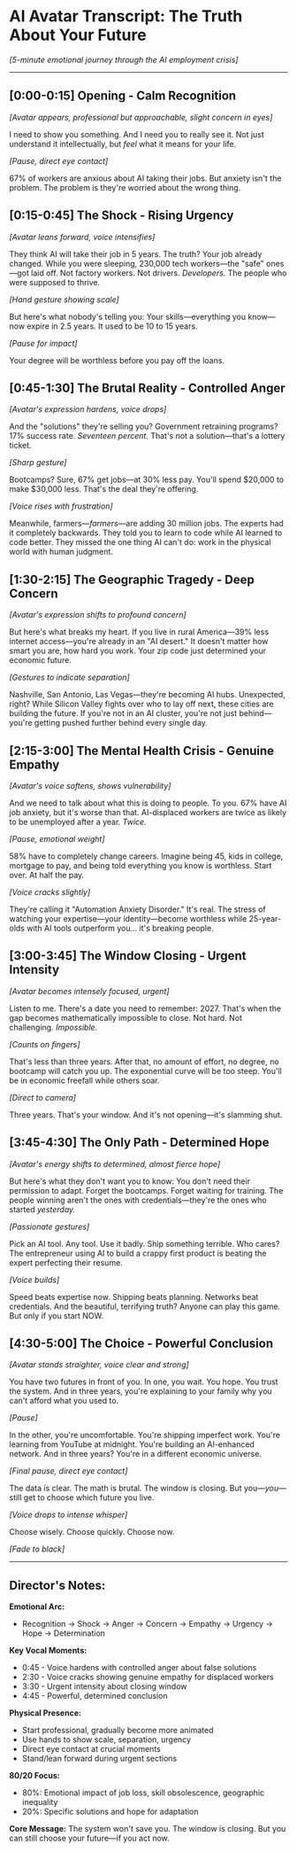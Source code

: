# AI Avatar Transcript: The Truth About Your Future
*[5-minute emotional journey through the AI employment crisis]*

---

## [0:00-0:15] Opening - Calm Recognition

*[Avatar appears, professional but approachable, slight concern in eyes]*

I need to show you something. And I need you to really see it. Not just understand it intellectually, but *feel* what it means for your life.

*[Pause, direct eye contact]*

67% of workers are anxious about AI taking their jobs. But anxiety isn't the problem. The problem is they're worried about the wrong thing.

## [0:15-0:45] The Shock - Rising Urgency

*[Avatar leans forward, voice intensifies]*

They think AI will take their job in 5 years. The truth? Your job already changed. While you were sleeping, 230,000 tech workers—the "safe" ones—got laid off. Not factory workers. Not drivers. *Developers.* The people who were supposed to thrive.

*[Hand gesture showing scale]*

But here's what nobody's telling you: Your skills—everything you know—now expire in 2.5 years. It used to be 10 to 15 years. 

*[Pause for impact]*

Your degree will be worthless before you pay off the loans.

## [0:45-1:30] The Brutal Reality - Controlled Anger

*[Avatar's expression hardens, voice drops]*

And the "solutions" they're selling you? Government retraining programs? 17% success rate. *Seventeen percent.* That's not a solution—that's a lottery ticket.

*[Sharp gesture]*

Bootcamps? Sure, 67% get jobs—at 30% less pay. You'll spend $20,000 to make $30,000 less. That's the deal they're offering.

*[Voice rises with frustration]*

Meanwhile, farmers—*farmers*—are adding 30 million jobs. The experts had it completely backwards. They told you to learn to code while AI learned to code better. They missed the one thing AI can't do: work in the physical world with human judgment.

## [1:30-2:15] The Geographic Tragedy - Deep Concern

*[Avatar's expression shifts to profound concern]*

But here's what breaks my heart. If you live in rural America—39% less internet access—you're already in an "AI desert." It doesn't matter how smart you are, how hard you work. Your zip code just determined your economic future.

*[Gestures to indicate separation]*

Nashville, San Antonio, Las Vegas—they're becoming AI hubs. Unexpected, right? While Silicon Valley fights over who to lay off next, these cities are building the future. If you're not in an AI cluster, you're not just behind—you're getting pushed further behind every single day.

## [2:15-3:00] The Mental Health Crisis - Genuine Empathy

*[Avatar's voice softens, shows vulnerability]*

And we need to talk about what this is doing to people. To you. 67% have AI job anxiety, but it's worse than that. AI-displaced workers are twice as likely to be unemployed after a year. *Twice.*

*[Pause, emotional weight]*

58% have to completely change careers. Imagine being 45, kids in college, mortgage to pay, and being told everything you know is worthless. Start over. At half the pay.

*[Voice cracks slightly]*

They're calling it "Automation Anxiety Disorder." It's real. The stress of watching your expertise—your identity—become worthless while 25-year-olds with AI tools outperform you... it's breaking people.

## [3:00-3:45] The Window Closing - Urgent Intensity

*[Avatar becomes intensely focused, urgent]*

Listen to me. There's a date you need to remember: 2027. That's when the gap becomes mathematically impossible to close. Not hard. Not challenging. *Impossible.*

*[Counts on fingers]*

That's less than three years. After that, no amount of effort, no degree, no bootcamp will catch you up. The exponential curve will be too steep. You'll be in economic freefall while others soar.

*[Direct to camera]*

Three years. That's your window. And it's not opening—it's slamming shut.

## [3:45-4:30] The Only Path - Determined Hope

*[Avatar's energy shifts to determined, almost fierce hope]*

But here's what they don't want you to know: You don't need their permission to adapt. Forget the bootcamps. Forget waiting for training. The people winning aren't the ones with credentials—they're the ones who started *yesterday.*

*[Passionate gestures]*

Pick an AI tool. Any tool. Use it badly. Ship something terrible. Who cares? The entrepreneur using AI to build a crappy first product is beating the expert perfecting their resume.

*[Voice builds]*

Speed beats expertise now. Shipping beats planning. Networks beat credentials. And the beautiful, terrifying truth? Anyone can play this game. But only if you start NOW.

## [4:30-5:00] The Choice - Powerful Conclusion

*[Avatar stands straighter, voice clear and strong]*

You have two futures in front of you. In one, you wait. You hope. You trust the system. And in three years, you're explaining to your family why you can't afford what you used to.

*[Pause]*

In the other, you're uncomfortable. You're shipping imperfect work. You're learning from YouTube at midnight. You're building an AI-enhanced network. And in three years? You're in a different economic universe.

*[Final pause, direct eye contact]*

The data is clear. The math is brutal. The window is closing. But you—*you*—still get to choose which future you live.

*[Voice drops to intense whisper]*

Choose wisely. Choose quickly. Choose now.

*[Fade to black]*

---

## Director's Notes:

**Emotional Arc:**
- Recognition → Shock → Anger → Concern → Empathy → Urgency → Hope → Determination

**Key Vocal Moments:**
- 0:45 - Voice hardens with controlled anger about false solutions
- 2:30 - Voice cracks showing genuine empathy for displaced workers
- 3:30 - Urgent intensity about closing window
- 4:45 - Powerful, determined conclusion

**Physical Presence:**
- Start professional, gradually become more animated
- Use hands to show scale, separation, urgency
- Direct eye contact at crucial moments
- Stand/lean forward during urgent sections

**80/20 Focus:**
- 80%: Emotional impact of job loss, skill obsolescence, geographic inequality
- 20%: Specific solutions and hope for adaptation

**Core Message:**
The system won't save you. The window is closing. But you can still choose your future—if you act now.